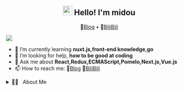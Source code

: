 <h2 align="center"><img src="https://static.xiaoblogs.cn/img/giphy.gif" width="25px"> Hello! I'm midou</h2>
<p align="center">
  📝<a href="https://www.xiaoblogs.cn" target="_blank">Blog</a> •
  🍻<a target="_blank" href="https://space.bilibili.com/9964933">BiliBili</a>
</p>



<!-- 🔭 I’m currently working on ... -->

![](https://static.xiaoblogs.cn/img/githubKizunaAIbanner.gif)

- 🌱 I’m currently learning **nuxt.js,front-end knowledge,go**
- 🤔 I’m looking for help, **how to be good at coding**
- 💬 Ask me about **React,Redux,ECMAScript,Pomelo,Next.js,Vue.js**
- 📫 How to reach me: 📝<a href="https://www.xiaoblogs.cn" target="_blank">Blog</a>  🍻<a target="_blank" href="https://space.bilibili.com/9964933">BiliBili</a>

<details>
	<summary>🧑‍💻 &nbsp About Me</summary>
    <p>
        Try hard to be a Codeman master!
    </p>
</details>


